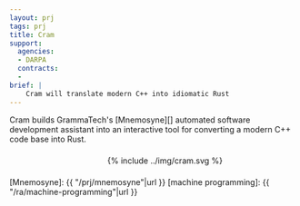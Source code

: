 ```yaml
---
layout: prj
tags: prj
title: Cram
support:
  agencies:
  - DARPA
  contracts:
  - 
brief: |
    Cram will translate modern C++ into idiomatic Rust
---
```


Cram builds GrammaTech's [Mnemosyne][] automated software development
assistant into an interactive tool for converting a modern C++ code
base into Rust.

<center class="w3-text-dark-grey gt-smaller-on-small">
  <div class="w3-light-grey w3-round" style="width:400pt;padding:0.5em;">
    {% include ../img/cram.svg %}
  </div>
</center>


[Mnemosyne]: {{ "/prj/mnemosyne"|url }}
[machine programming]: {{ "/ra/machine-programming"|url }}
